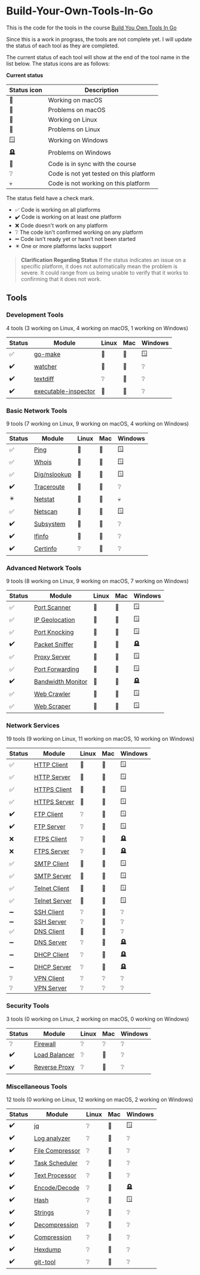 # Build-Your-Own-Tools-In-Go

This is the code for the tools in the course [Build You Own Tools In Go](https://codedeviate.github.io/aicollection/go-build-your-own-tools.html)

Since this is a work in prograss, the tools are not complete yet. I will update the status of each tool as they are completed.

The current status of each tool will show at the end of the tool name in the list below. The status icons are as follows:

**Current status**

| Status icon     | Description                             |
| --------------- | --------------------------------------- |
| :green_apple:   | Working on macOS                        |
| :apple:         | Problems on macOS                       |
| :penguin:       | Working on Linux                        |
| :chicken:       | Problems on Linux                       |
| :window:        | Working on Windows                      |
| :headstone:     | Problems on Windows                     |
| :link:          | Code is in sync with the course         |
| :grey_question: | Code is not yet tested on this platform |
| :skull:         | Code is not working on this platform    |

The status field have a check mark.
- :white_check_mark: Code is working on all platforms
- :heavy_check_mark: Code is working on at least one platform
- :x: Code doesn't work on any platform
- :grey_question: The code isn't confirmed working on any platform
- :heavy_minus_sign: Code isn't ready yet or hasn't not been started
- :eight_pointed_black_star: One or more platforms lacks support

> **Clarification Regarding Status**
> If the status indicates an issue on a specific platform, it does not automatically mean the problem is severe. It could range from us being unable to verify that it works to confirming that it does not work.


## Tools

### Development Tools

4 tools (3 working on Linux, 4 working on macOS, 1 working on Windows)

| Status             | Module                                         | Linux           | Mac           | Windows         |
|--------------------|------------------------------------------------|-----------------|---------------|-----------------|
| :white_check_mark: | [go-make](./go-make)                           | :penguin:       | :green_apple: | :window:        |
| :heavy_check_mark: | [watcher](./watcher)                           | :penguin:       | :green_apple: | :grey_question: |
| :heavy_check_mark: | [textdiff](./textdiff)                         | :grey_question: | :green_apple: | :grey_question: |
| :heavy_check_mark: | [executable-inspector](./executable-inspector) | :penguin:       | :green_apple: | :grey_question: |

### Basic Network Tools

9 tools (7 working on Linux, 9 working on macOS, 4 working on Windows)

| Status                     | Module                      | Linux           | Mac           | Windows         |
|----------------------------|-----------------------------|-----------------|---------------|-----------------|
| :white_check_mark:         | [Ping](./ping)              | :penguin:       | :green_apple: | :window:        |
| :white_check_mark:         | [Whois](./whois)            | :penguin:       | :green_apple: | :window:        |
| :white_check_mark:         | [Dig/nslookup](./dnslookup) | :penguin:       | :green_apple: | :window:        |
| :heavy_check_mark:         | [Traceroute](./traceroute)  | :chicken:       | :green_apple: | :grey_question: |
| :eight_pointed_black_star: | [Netstat](./netstat)        | :penguin:       | :green_apple: | :skull:         |
| :white_check_mark:         | [Netscan](./netscan)        | :penguin:       | :green_apple: | :window:        |
| :heavy_check_mark:         | [Subsystem](./subsystem)    | :penguin:       | :green_apple: | :grey_question: |
| :heavy_check_mark:         | [Ifinfo](./ifinfo)          | :penguin:       | :green_apple: | :grey_question: |
| :heavy_check_mark:         | [Certinfo](./certinfo)      | :grey_question: | :green_apple: | :grey_question: |

### Advanced Network Tools

9 tools (8 working on Linux, 9 working on macOS, 7 working on Windows)

| Status             | Module                                  | Linux     | Mac           | Windows     |
|--------------------|-----------------------------------------|-----------|---------------|-------------|
| :white_check_mark: | [Port Scanner](./portscanner)           | :penguin: | :green_apple: | :window:    |
| :white_check_mark: | [IP Geolocation](./ipgeolocation)       | :penguin: | :green_apple: | :window:    |
| :white_check_mark: | [Port Knocking](./portknocking)         | :penguin: | :green_apple: | :window:    |
| :heavy_check_mark: | [Packet Sniffer](./packetsniffer)       | :penguin: | :green_apple: | :headstone: |
| :white_check_mark: | [Proxy Server](./proxyserver)           | :penguin: | :green_apple: | :window:    |
| :white_check_mark: | [Port Forwarding](./portforwarding)     | :penguin: | :green_apple: | :window:    |
| :heavy_check_mark: | [Bandwidth Monitor](./bandwidthmonitor) | :chicken: | :green_apple: | :headstone: |
| :white_check_mark: | [Web Crawler](./webcrawler)             | :penguin: | :green_apple: | :window:    |
| :white_check_mark: | [Web Scraper](./webscraper)             | :penguin: | :green_apple: | :window:    |

### Network Services

19 tools (9 working on Linux, 11 working on macOS, 10 working on Windows)

| Status             | Module                          | Linux           | Mac             | Windows         |
|--------------------|---------------------------------|-----------------|-----------------|-----------------|
| :white_check_mark: | [HTTP Client](./httpclient)     | :penguin:       | :green_apple:   | :window:        |
| :white_check_mark: | [HTTP Server](./httpserver)     | :penguin:       | :green_apple:   | :window:        |
| :white_check_mark: | [HTTPS Client](./httpsclient)   | :penguin:       | :green_apple:   | :window:        |
| :white_check_mark: | [HTTPS Server](./httpsserver)   | :penguin:       | :green_apple:   | :window:        |
| :heavy_check_mark: | [FTP Client](./ftpclient)       | :grey_question: | :green_apple:   | :window:        |
| :heavy_check_mark: | [FTP Server](./ftpserver)       | :grey_question: | :green_apple:   | :window:        |
| :x:                | [FTPS Client](./ftpsclient)     | :grey_question: | :apple:         | :headstone:     |
| :x:                | [FTPS Server](./ftpsserver)     | :grey_question: | :apple:         | :headstone:     |
| :white_check_mark: | [SMTP Client](./smtpclient)     | :penguin:       | :green_apple:   | :window:        |
| :white_check_mark: | [SMTP Server](./smtpserver)     | :penguin:       | :green_apple:   | :window:        |
| :white_check_mark: | [Telnet Client](./telnetclient) | :penguin:       | :green_apple:   | :window:        |
| :white_check_mark: | [Telnet Server](./telnetserver) | :penguin:       | :green_apple:   | :window:        |
| :heavy_minus_sign: | [SSH Client](./sshclient)       | :grey_question: | :apple:         | :grey_question: |
| :heavy_minus_sign: | [SSH Server](./sshserver)       | :grey_question: | :apple:         | :grey_question: |
| :white_check_mark: | [DNS Client](./dnsclient)       | :penguin:       | :green_apple:   | :grey_question: |
| :heavy_minus_sign: | [DNS Server](./dnsserver)       | :grey_question: | :apple:         | :headstone:     |
| :heavy_minus_sign: | [DHCP Client](./dhcpclient)     | :grey_question: | :apple:         | :headstone:     |
| :heavy_minus_sign: | [DHCP Server](./dhcpserver)     | :grey_question: | :apple:         | :headstone:     |
| :grey_question:    | [VPN Client](./vpnclient)       | :grey_question: | :grey_question: | :grey_question: |
| :grey_question:    | [VPN Server](./vpnserver)       | :grey_question: | :grey_question: | :grey_question: |

### Security Tools

3 tools (0 working on Linux, 2 working on macOS, 0 working on Windows)

| Status             | Module                          | Linux           | Mac             | Windows         |
|--------------------|---------------------------------|-----------------|-----------------|-----------------|
| :grey_question:    | [Firewall](./firewall)          | :grey_question: | :grey_question: | :grey_question: |
| :heavy_check_mark: | [Load Balancer](./loadbalancer) | :grey_question: | :green_apple:   | :grey_question: |
| :heavy_check_mark: | [Reverse Proxy](./reverseproxy) | :grey_question: | :green_apple:   | :grey_question: |

### Miscellaneous Tools

12 tools (0 working on Linux, 12 working on macOS, 2 working on Windows)

| Status             | Module                              | Linux           | Mac           | Windows         |
|--------------------|-------------------------------------|-----------------|---------------|-----------------|
| :heavy_check_mark: | [jq](./jq)                          | :grey_question: | :green_apple: | :window:        |
| :heavy_check_mark: | [Log analyzer](./loganalyzer)       | :grey_question: | :green_apple: | :grey_question: |
| :heavy_check_mark: | [File Compressor](./filecompressor) | :grey_question: | :green_apple: | :grey_question: |
| :heavy_check_mark: | [Task Scheduler](./taskscheduler)   | :grey_question: | :green_apple: | :grey_question: |
| :heavy_check_mark: | [Text Processor](./textprocessor)   | :grey_question: | :green_apple: | :grey_question: |
| :heavy_check_mark: | [Encode/Decode](./encodedecode)     | :grey_question: | :green_apple: | :headstone:     |
| :heavy_check_mark: | [Hash](./hash)                      | :grey_question: | :green_apple: | :window:        |
| :heavy_check_mark: | [Strings](./strings)                | :grey_question: | :green_apple: | :grey_question: |
| :heavy_check_mark: | [Decompression](./decompression)    | :grey_question: | :green_apple: | :grey_question: |
| :heavy_check_mark: | [Compression](./compression)        | :grey_question: | :green_apple: | :grey_question: |
| :heavy_check_mark: | [Hexdump](./hexdump)                | :grey_question: | :green_apple: | :grey_question: |
| :heavy_check_mark: | [git-tool](./git-tool)              | :grey_question: | :green_apple: | :grey_question: |
